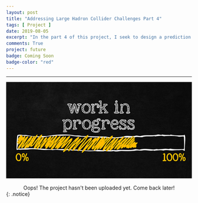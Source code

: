 ```yaml
---
layout: post
title: "Addressing Large Hadron Collider Challenges Part 4"
tags: [ Project ]
date: 2019-08-05
excerpt: "In the part 4 of this project, I seek to design a prediction model that is able to discriminate the basetracks belonging to the electromagnetic showers from the background basetracks. The goal is to get the best possible score (ROC AUC)."
comments: True
project: future
badge: Coming Soon
badge-color: "red"
---
```


---

![png](/assets/img/wip.jpg)
<center> Oops! The project hasn't been uploaded yet. Come back later! </center>
{: .notice}
